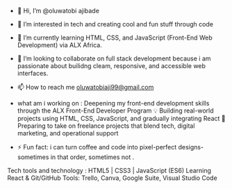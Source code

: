- 👋 Hi, I’m @oluwatobi ajibade 
- 👀 I’m interested in tech and creating cool and fun stuff through code
- 🌱 I’m currently learning  HTML, CSS, and JavaScript (Front-End Web Development) via ALX Africa.
- 💞️ I’m looking to collaborate on full stack development because i am passionate about builidng cleam, responsive, and accessible web interfaces. 
- 📫 How to reach me oluwatobiaji99@gmail.com
- what am i working on :
  Deepening my front-end development skills through the ALX Front-End Developer Program
💡 Building real-world projects using HTML, CSS, JavaScript, and gradually integrating React
🎯 Preparing to take on freelance projects that blend tech, digital marketing, and operational support

- ⚡ Fun fact: i can turn coffee and code into pixel-perfect designs- sometimes in that order, sometimes not .

Tech tools and technology :
HTML5 | CSS3 | JavaScript (ES6)
Learning React & Git/GitHub
Tools: Trello, Canva, Google Suite, Visual Studio Code


